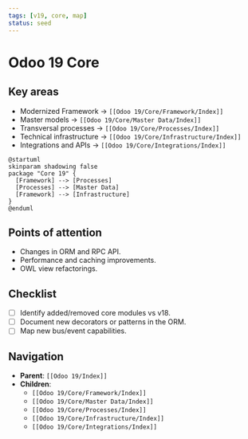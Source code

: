 ```yaml
---
tags: [v19, core, map]
status: seed
---
```

# Odoo 19 Core

## Key areas
- Modernized Framework -> `[[Odoo 19/Core/Framework/Index]]`
- Master models -> `[[Odoo 19/Core/Master Data/Index]]`
- Transversal processes -> `[[Odoo 19/Core/Processes/Index]]`
- Technical infrastructure -> `[[Odoo 19/Core/Infrastructure/Index]]`
- Integrations and APIs -> `[[Odoo 19/Core/Integrations/Index]]`

```plantuml
@startuml
skinparam shadowing false
package "Core 19" {
  [Framework] --> [Processes]
  [Processes] --> [Master Data]
  [Framework] --> [Infrastructure]
}
@enduml
```

## Points of attention
- Changes in ORM and RPC API.
- Performance and caching improvements.
- OWL view refactorings.

## Checklist
- [ ] Identify added/removed core modules vs v18.
- [ ] Document new decorators or patterns in the ORM.
- [ ] Map new bus/event capabilities.

## Navigation
- **Parent**: `[[Odoo 19/Index]]`
- **Children**:
  - `[[Odoo 19/Core/Framework/Index]]`
  - `[[Odoo 19/Core/Master Data/Index]]`
  - `[[Odoo 19/Core/Processes/Index]]`
  - `[[Odoo 19/Core/Infrastructure/Index]]`
  - `[[Odoo 19/Core/Integrations/Index]]`






